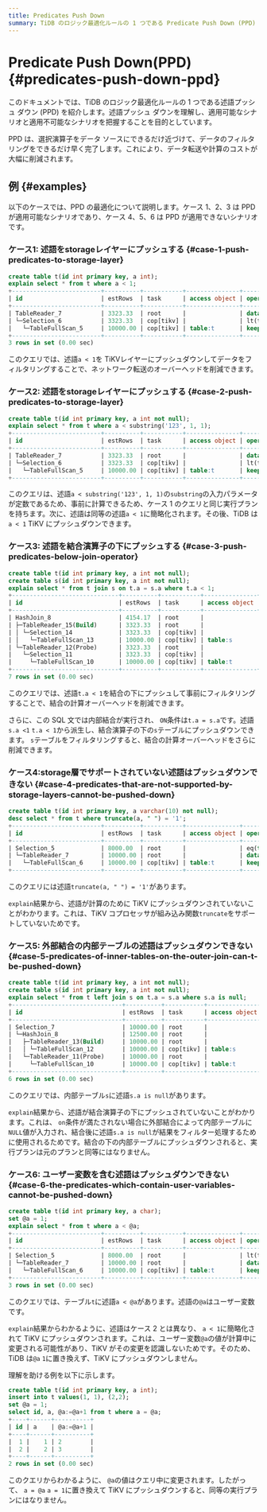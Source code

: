 ```yaml
---
title: Predicates Push Down
summary: TiDB のロジック最適化ルールの 1 つである Predicate Push Down (PPD) を導入します。
---
```


# Predicate Push Down(PPD) {#predicates-push-down-ppd}

このドキュメントでは、TiDB のロジック最適化ルールの 1 つである述語プッシュ ダウン (PPD) を紹介します。述語プッシュ ダウンを理解し、適用可能なシナリオと適用不可能なシナリオを把握することを目的としています。

PPD は、選択演算子をデータ ソースにできるだけ近づけて、データのフィルタリングをできるだけ早く完了します。これにより、データ転送や計算のコストが大幅に削減されます。

## 例 {#examples}

以下のケースでは、PPD の最適化について説明します。ケース 1、2、3 は PPD が適用可能なシナリオであり、ケース 4、5、6 は PPD が適用できないシナリオです。

### ケース1: 述語をstorageレイヤーにプッシュする {#case-1-push-predicates-to-storage-layer}

```sql
create table t(id int primary key, a int);
explain select * from t where a < 1;
+-------------------------+----------+-----------+---------------+--------------------------------+
| id                      | estRows  | task      | access object | operator info                  |
+-------------------------+----------+-----------+---------------+--------------------------------+
| TableReader_7           | 3323.33  | root      |               | data:Selection_6               |
| └─Selection_6           | 3323.33  | cop[tikv] |               | lt(test.t.a, 1)                |
|   └─TableFullScan_5     | 10000.00 | cop[tikv] | table:t       | keep order:false, stats:pseudo |
+-------------------------+----------+-----------+---------------+--------------------------------+
3 rows in set (0.00 sec)
```

このクエリでは、述語`a < 1`を TiKVレイヤーにプッシュダウンしてデータをフィルタリングすることで、ネットワーク転送のオーバーヘッドを削減できます。

### ケース2: 述語をstorageレイヤーにプッシュする {#case-2-push-predicates-to-storage-layer}

```sql
create table t(id int primary key, a int not null);
explain select * from t where a < substring('123', 1, 1);
+-------------------------+----------+-----------+---------------+--------------------------------+
| id                      | estRows  | task      | access object | operator info                  |
+-------------------------+----------+-----------+---------------+--------------------------------+
| TableReader_7           | 3323.33  | root      |               | data:Selection_6               |
| └─Selection_6           | 3323.33  | cop[tikv] |               | lt(test.t.a, 1)                |
|   └─TableFullScan_5     | 10000.00 | cop[tikv] | table:t       | keep order:false, stats:pseudo |
+-------------------------+----------+-----------+---------------+--------------------------------+
```

このクエリは、述語`a < substring('123', 1, 1)`の`substring`の入力パラメータが定数であるため、事前に計算できるため、ケース 1 のクエリと同じ実行プランを持ちます。次に、述語は同等の述語`a < 1`に簡略化されます。その後、TiDB は`a < 1` TiKV にプッシュダウンできます。

### ケース3: 述語を結合演算子の下にプッシュする {#case-3-push-predicates-below-join-operator}

```sql
create table t(id int primary key, a int not null);
create table s(id int primary key, a int not null);
explain select * from t join s on t.a = s.a where t.a < 1;
+------------------------------+----------+-----------+---------------+--------------------------------------------+
| id                           | estRows  | task      | access object | operator info                              |
+------------------------------+----------+-----------+---------------+--------------------------------------------+
| HashJoin_8                   | 4154.17  | root      |               | inner join, equal:[eq(test.t.a, test.s.a)] |
| ├─TableReader_15(Build)      | 3323.33  | root      |               | data:Selection_14                          |
| │ └─Selection_14             | 3323.33  | cop[tikv] |               | lt(test.s.a, 1)                            |
| │   └─TableFullScan_13       | 10000.00 | cop[tikv] | table:s       | keep order:false, stats:pseudo             |
| └─TableReader_12(Probe)      | 3323.33  | root      |               | data:Selection_11                          |
|   └─Selection_11             | 3323.33  | cop[tikv] |               | lt(test.t.a, 1)                            |
|     └─TableFullScan_10       | 10000.00 | cop[tikv] | table:t       | keep order:false, stats:pseudo             |
+------------------------------+----------+-----------+---------------+--------------------------------------------+
7 rows in set (0.00 sec)
```

このクエリでは、述語`t.a < 1`を結合の下にプッシュして事前にフィルタリングすることで、結合の計算オーバーヘッドを削減できます。

さらに、この SQL 文では内部結合が実行され、 `ON`条件は`t.a = s.a`です。述語`s.a <1` `t.a < 1`から派生し、結合演算子の下の`s`テーブルにプッシュダウンできます。 `s`テーブルをフィルタリングすると、結合の計算オーバーヘッドをさらに削減できます。

### ケース4:storage層でサポートされていない述語はプッシュダウンできない {#case-4-predicates-that-are-not-supported-by-storage-layers-cannot-be-pushed-down}

```sql
create table t(id int primary key, a varchar(10) not null);
desc select * from t where truncate(a, " ") = '1';
+-------------------------+----------+-----------+---------------+---------------------------------------------------+
| id                      | estRows  | task      | access object | operator info                                     |
+-------------------------+----------+-----------+---------------+---------------------------------------------------+
| Selection_5             | 8000.00  | root      |               | eq(truncate(cast(test.t.a, double BINARY), 0), 1) |
| └─TableReader_7         | 10000.00 | root      |               | data:TableFullScan_6                              |
|   └─TableFullScan_6     | 10000.00 | cop[tikv] | table:t       | keep order:false, stats:pseudo                    |
+-------------------------+----------+-----------+---------------+---------------------------------------------------+
```

このクエリには述語`truncate(a, " ") = '1'`があります。

`explain`結果から、述語が計算のために TiKV にプッシュダウンされていないことがわかります。これは、TiKV コプロセッサが組み込み関数`truncate`をサポートしていないためです。

### ケース5: 外部結合の内部テーブルの述語はプッシュダウンできない {#case-5-predicates-of-inner-tables-on-the-outer-join-can-t-be-pushed-down}

```sql
create table t(id int primary key, a int not null);
create table s(id int primary key, a int not null);
explain select * from t left join s on t.a = s.a where s.a is null;
+-------------------------------+----------+-----------+---------------+-------------------------------------------------+
| id                            | estRows  | task      | access object | operator info                                   |
+-------------------------------+----------+-----------+---------------+-------------------------------------------------+
| Selection_7                   | 10000.00 | root      |               | isnull(test.s.a)                                |
| └─HashJoin_8                  | 12500.00 | root      |               | left outer join, equal:[eq(test.t.a, test.s.a)] |
|   ├─TableReader_13(Build)     | 10000.00 | root      |               | data:TableFullScan_12                           |
|   │ └─TableFullScan_12        | 10000.00 | cop[tikv] | table:s       | keep order:false, stats:pseudo                  |
|   └─TableReader_11(Probe)     | 10000.00 | root      |               | data:TableFullScan_10                           |
|     └─TableFullScan_10        | 10000.00 | cop[tikv] | table:t       | keep order:false, stats:pseudo                  |
+-------------------------------+----------+-----------+---------------+-------------------------------------------------+
6 rows in set (0.00 sec)
```

このクエリでは、内部テーブル`s`に述語`s.a is null`があります。

`explain`結果から、述語が結合演算子の下にプッシュされていないことがわかります。これは、 `on`条件が満たされない場合に外部結合によって内部テーブルに`NULL`値が入力され、結合後に述語`s.a is null`が結果をフィルター処理するために使用されるためです。結合の下の内部テーブルにプッシュダウンされると、実行プランは元のプランと同等にはなりません。

### ケース6: ユーザー変数を含む述語はプッシュダウンできない {#case-6-the-predicates-which-contain-user-variables-cannot-be-pushed-down}

```sql
create table t(id int primary key, a char);
set @a = 1;
explain select * from t where a < @a;
+-------------------------+----------+-----------+---------------+--------------------------------+
| id                      | estRows  | task      | access object | operator info                  |
+-------------------------+----------+-----------+---------------+--------------------------------+
| Selection_5             | 8000.00  | root      |               | lt(test.t.a, getvar("a"))      |
| └─TableReader_7         | 10000.00 | root      |               | data:TableFullScan_6           |
|   └─TableFullScan_6     | 10000.00 | cop[tikv] | table:t       | keep order:false, stats:pseudo |
+-------------------------+----------+-----------+---------------+--------------------------------+
3 rows in set (0.00 sec)
```

このクエリでは、テーブル`t`に述語`a < @a`があります。述語の`@a`はユーザー変数です。

`explain`結果からわかるように、述語はケース 2 とは異なり、 `a < 1`に簡略化されて TiKV にプッシュダウンされます。これは、ユーザー変数`@a`の値が計算中に変更される可能性があり、TiKV がその変更を認識しないためです。そのため、TiDB は`@a` `1`に置き換えず、TiKV にプッシュダウンしません。

理解を助ける例を以下に示します。

```sql
create table t(id int primary key, a int);
insert into t values(1, 1), (2,2);
set @a = 1;
select id, a, @a:=@a+1 from t where a = @a;
+----+------+----------+
| id | a    | @a:=@a+1 |
+----+------+----------+
|  1 |    1 | 2        |
|  2 |    2 | 3        |
+----+------+----------+
2 rows in set (0.00 sec)
```

このクエリからわかるように、 `@a`の値はクエリ中に変更されます。したがって、 `a = @a` `a = 1`に置き換えて TiKV にプッシュダウンすると、同等の実行プランにはなりません。
